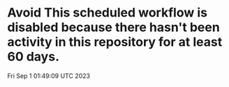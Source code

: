 # Avoid This scheduled workflow is disabled because there hasn't been activity in this repository for at least 60 days.
Fri Sep  1 01:49:09 UTC 2023
